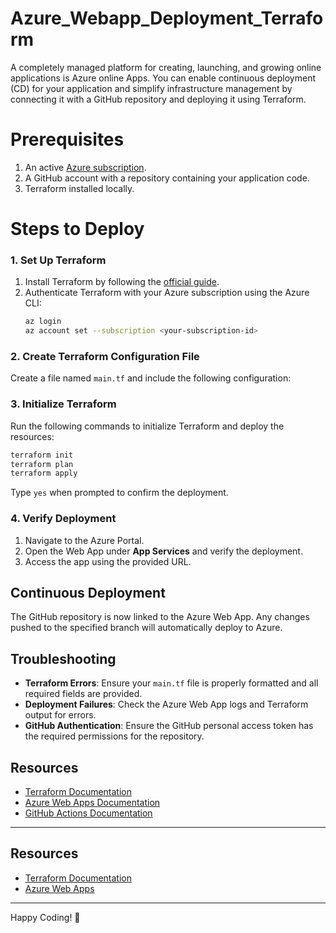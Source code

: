 # Azure_Webapp_Deployment_Terraform
A completely managed platform for creating, launching, and growing online applications is Azure online Apps. You can enable continuous deployment (CD) for your application and simplify infrastructure management by connecting it with a GitHub repository and deploying it using Terraform.

# Prerequisites
1. An active [Azure subscription](https://azure.microsoft.com/en-us/free/).
2. A GitHub account with a repository containing your application code.
3. Terraform installed locally.

# Steps to Deploy
### 1. Set Up Terraform
1. Install Terraform by following the [official guide](https://developer.hashicorp.com/terraform/downloads).
2. Authenticate Terraform with your Azure subscription using the Azure CLI:
   ```bash
   az login
   az account set --subscription <your-subscription-id>
   ```
### 2. Create Terraform Configuration File
Create a file named `main.tf` and include the following configuration:
### 3. Initialize Terraform
Run the following commands to initialize Terraform and deploy the resources:

```bash
terraform init
terraform plan
terraform apply
```

Type `yes` when prompted to confirm the deployment.

### 4. Verify Deployment

1. Navigate to the Azure Portal.
2. Open the Web App under **App Services** and verify the deployment.
3. Access the app using the provided URL.

## Continuous Deployment

The GitHub repository is now linked to the Azure Web App. Any changes pushed to the specified branch will automatically deploy to Azure.

## Troubleshooting

- **Terraform Errors**: Ensure your `main.tf` file is properly formatted and all required fields are provided.
- **Deployment Failures**: Check the Azure Web App logs and Terraform output for errors.
- **GitHub Authentication**: Ensure the GitHub personal access token has the required permissions for the repository.

## Resources

- [Terraform Documentation](https://developer.hashicorp.com/terraform/docs)
- [Azure Web Apps Documentation](https://learn.microsoft.com/en-us/azure/app-service/)
- [GitHub Actions Documentation](https://docs.github.com/en/actions)

---

## Resources

- [Terraform Documentation](https://developer.hashicorp.com/terraform/docs)
- [Azure Web Apps](https://learn.microsoft.com/en-us/azure/app-service/)

---

Happy Coding! 🎉
```
